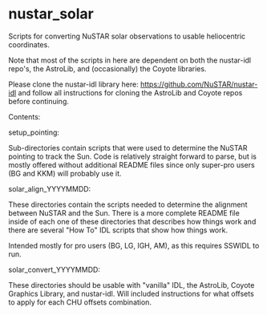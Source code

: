 # nustar_solar
Scripts for converting NuSTAR solar observations to usable heliocentric coordinates.

Note that most of the scripts in here are dependent on both the nustar-idl repo's, the AstroLib, and (occasionally) the Coyote libraries.

Please clone the nustar-idl library here:  https://github.com/NuSTAR/nustar-idl and follow all instructions for cloning the AstroLib and Coyote repos before continuing.

Contents: 

setup_pointing:

Sub-directories contain scripts that were used to determine the NuSTAR
pointing to track the Sun. Code is relatively straight forward to
parse, but is mostly offered without additional README files since
only super-pro users (BG and KKM) will probably use it.

solar_align_YYYYMMDD:

These directories contain the scripts needed to determine the
alignment between NuSTAR and the Sun. There is a more complete README
file inside of each one of these directories that describes how things
work and there are several "How To" IDL scripts that show how things
work.

Intended mostly for pro users (BG, LG, IGH, AM), as this requires
SSWIDL to run.

solar_convert_YYYYMMDD:

These directories should be usable with "vanilla" IDL, the AstroLib,
Coyote Graphics Library, and nustar-idl. Will included instructions
for what offsets to apply for each CHU offsets combination.


